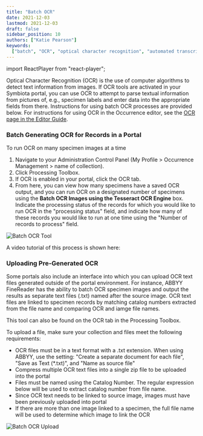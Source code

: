 ```yaml
---
title: "Batch OCR"
date: 2021-12-03
lastmod: 2021-12-03
draft: false
sidebar_position: 10
authors: ["Katie Pearson"]
keywords:
  ["batch", "OCR", "optical character recognition", "automated transcription"]
---
```


import ReactPlayer from "react-player";

Optical Character Recognition (OCR) is the use of computer algorithms to detect text information from images. If OCR tools are activated in your Symbiota portal, you can use OCR to attempt to parse textual information from pictures of, e.g., specimen labels and enter data into the appropriate fields from there. Instructions for using batch OCR processes are provided below. For instructions for using OCR in the Occurrence editor, see the [OCR page in the Editor Guide](/Editor_Guide/Editing_Searching_Records/ocr).

### Batch Generating OCR for Records in a Portal

To run OCR on many specimen images at a time

1. Navigate to your Administration Control Panel (My Profile > Occurrence Management > name of collection).
2. Click Processing Toolbox.
3. If OCR is enabled in your portal, click the OCR tab.
4. From here, you can view how many specimens have a saved OCR output, and you can run OCR on a designated number of specimens using the **Batch OCR Images using the Tesseract OCR Engine** box. Indicate the processing status of the records for which you would like to run OCR in the "processing status" field, and indicate how many of these records you would like to run at one time using the "Number of records to process" field.

![Batch OCR Tool](/img/batchocr1.png)

A video tutorial of this process is shown here:

<ReactPlayer
  playing={false}
  controls
  url="https://www.youtube.com/watch?v=VUMVb3-R8mw"
/>

### Uploading Pre-Generated OCR

Some portals also include an interface into which you can upload OCR text files generated outside of the portal environment. For instance, ABBYY FineReader has the ability to batch OCR specimen images and output the results as separate text files (.txt) named after the source image. OCR text files are linked to specimen records by matching catalog numbers extracted from the file name and comparing OCR and iamge file names.

This tool can also be found on the OCR tab in the Processing Toolbox.

To upload a file, make sure your collection and files meet the following requirements:

- OCR files must be in a text format with a .txt extension. When using ABBYY, use the setting: "Create a separate document for each file", "Save as Text (\*.txt)", and "Name as source file"
- Compress multiple OCR text files into a single zip file to be uploaded into the portal
- Files must be named using the Catalog Number. The regular expression below will be used to extract catalog number from file name.
- Since OCR text needs to be linked to source image, images must have been previously uploaded into portal
- If there are more than one image linked to a specimen, the full file name will be used to determine which image to link the OCR

![Batch OCR Upload](/img/batchocr2.png)
